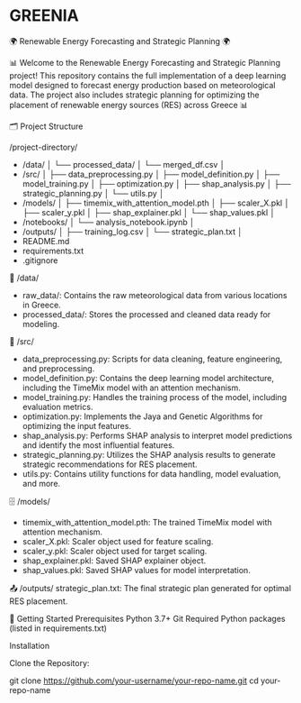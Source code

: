 # GREENIA 

🌍 Renewable Energy Forecasting and Strategic Planning 🌍

📊 Welcome to the Renewable Energy Forecasting and Strategic Planning project! This repository contains the full implementation of a deep learning model designed to forecast energy production based on meteorological data. The project also includes strategic planning for optimizing the placement of renewable energy sources (RES) across Greece 📊

🗂️ Project Structure

/project-directory/
  
  - /data/
  │   └── processed_data/
  │       └── merged_df.csv
  │
  - /src/
  │   ├── data_preprocessing.py
  │   ├── model_definition.py
  │   ├── model_training.py
  │   ├── optimization.py
  │   ├── shap_analysis.py
  │   ├── strategic_planning.py
  │   └── utils.py
  │
  - /models/
  │   ├── timemix_with_attention_model.pth
  │   ├── scaler_X.pkl
  │   ├── scaler_y.pkl
  │   ├── shap_explainer.pkl
  │   └── shap_values.pkl
  │
  - /notebooks/
  │   └── analysis_notebook.ipynb
  │
  - /outputs/
  │   ├── training_log.csv
  │   └── strategic_plan.txt
  │
  - README.md
  - requirements.txt
  - .gitignore

📁 /data/
- raw_data/: Contains the raw meteorological data from various locations in Greece.
- processed_data/: Stores the processed and cleaned data ready for modeling.

🧠 /src/
- data_preprocessing.py: Scripts for data cleaning, feature engineering, and preprocessing.
- model_definition.py: Contains the deep learning model architecture, including the TimeMix model with an attention mechanism.
- model_training.py: Handles the training process of the model, including evaluation metrics.
- optimization.py: Implements the Jaya and Genetic Algorithms for optimizing the input features.
- shap_analysis.py: Performs SHAP analysis to interpret model predictions and identify the most influential features.
- strategic_planning.py: Utilizes the SHAP analysis results to generate strategic recommendations for RES placement.
- utils.py: Contains utility functions for data handling, model evaluation, and more.

🗄️ /models/
- timemix_with_attention_model.pth: The trained TimeMix model with attention mechanism.
- scaler_X.pkl: Scaler object used for feature scaling.
- scaler_y.pkl: Scaler object used for target scaling.
- shap_explainer.pkl: Saved SHAP explainer object.
- shap_values.pkl: Saved SHAP values for model interpretation.


📤 /outputs/
strategic_plan.txt: The final strategic plan generated for optimal RES placement.

🚀 Getting Started
Prerequisites
Python 3.7+
Git
Required Python packages (listed in requirements.txt)

Installation

Clone the Repository:

git clone https://github.com/your-username/your-repo-name.git
cd your-repo-name
